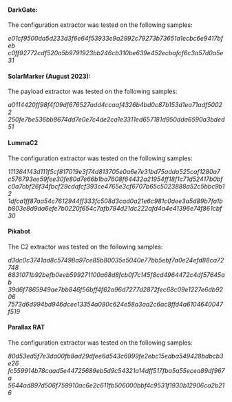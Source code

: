 
#### DarkGate:

The configuration extractor was tested on the following samples:

*e01cf9500da5d233d3f6e64f53933e9a2992c79273b73651a1ecbc6e9417bfeb
c0ff92772cdf520a5b9791923bb246cb310be639e452ecbafcf6c3a57d0a5e31*

#### SolarMarker (August 2023):

The payload extractor was tested on the following samples:

*a0114420ff98f4f09df676527add4ccaaf4326b4bd0c87b153d1ea71adf50022
250fe7be536bb8674dd7e0e7c4de2ca1e3311ed657181d950dda6590a3bded51*

#### LummaC2

The configuration extractor was tested on the following samples:


*111364143d111f5cf817019e3f74d813705e0a6e7e31bd75adda525caf1280a7
c576793ee59fee30fe80d7e66b1ba7608f64432a21954ff18f1c71d52417b0bf
c0a7cbf26f34fbcf29cdafcf393ce4765e3cf6707b65c5023888a52c5bbc9b12
1dfca1ff87aa54c7612944ff333fc508d3cad0a21e6c981c0dee3a5d89b7fa1b 
b803e8d9da6efe7b0220f654c7afb784d21dc222afd4a4e41396e74f861cbf30*

#### Pikabot

The C2 extractor was tested on the following samples:


*d3dc0c3741ad8c57498a97ce85b80035e5040e77bb5ebf7a0e24efd88ca72748
6831071b92befb0eeb599271100a68d8fcb0f7c145f8cd4964472c4df57645ab
39d6f7865949ae7bb846f56bff4f62a96d7277d2872fec68c09e1227e6db9206
7573d6d994bd946dcee13354a080c624e58a3aa2c6ac8ffd4a6104640047f519*

#### Parallax RAT

The configuration extractor was tested on the following samples:


*80d53ed5f7e3da00fb8ad29dfee6d543c6999fe2ebc15edba549428bdbcb3e26
fc559914b78caad5e44725689eb5d9c54321a14dff517fba5a55ecea89df967a
5644ad897d506f759910ac6e2c611fb506000bbf4c9531f1930b12906ca2b216*
